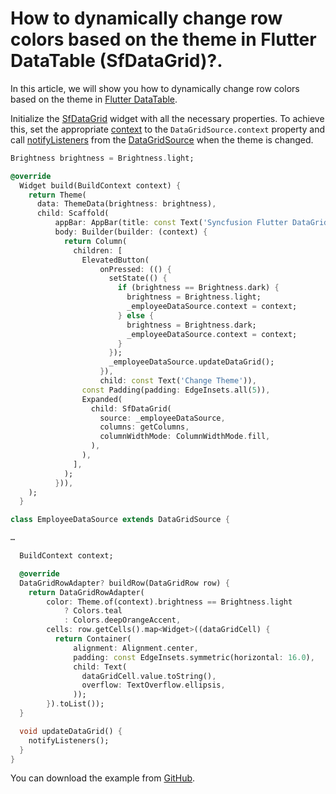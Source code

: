 # How to dynamically change row colors based on the theme in Flutter DataTable (SfDataGrid)?.

In this article, we will show you how to dynamically change row colors based on the theme in [Flutter DataTable](https://www.syncfusion.com/flutter-widgets/flutter-datagrid).

Initialize the [SfDataGrid](https://pub.dev/documentation/syncfusion_flutter_datagrid/latest/datagrid/SfDataGrid-class.html) widget with all the necessary properties. To achieve this, set the appropriate [context](https://api.flutter.dev/flutter/widgets/BuildContext-class.html) to the `DataGridSource.context` property and call [notifyListeners](https://pub.dev/documentation/syncfusion_flutter_datagrid/latest/datagrid/DataGridSourceChangeNotifier/notifyListeners.html) from the [DataGridSource](https://pub.dev/documentation/syncfusion_flutter_datagrid/latest/datagrid/DataGridSource-class.html) when the theme is changed.

```dart
Brightness brightness = Brightness.light;

@override
  Widget build(BuildContext context) {
    return Theme(
      data: ThemeData(brightness: brightness),
      child: Scaffold(
          appBar: AppBar(title: const Text('Syncfusion Flutter DataGrid')),
          body: Builder(builder: (context) {
            return Column(
              children: [
                ElevatedButton(
                    onPressed: (() {
                      setState(() {
                        if (brightness == Brightness.dark) {
                          brightness = Brightness.light;
                          _employeeDataSource.context = context;
                        } else {
                          brightness = Brightness.dark;
                          _employeeDataSource.context = context;
                        }
                      });
                      _employeeDataSource.updateDataGrid();
                    }),
                    child: const Text('Change Theme')),
                const Padding(padding: EdgeInsets.all(5)),
                Expanded(
                  child: SfDataGrid(
                    source: _employeeDataSource,
                    columns: getColumns,
                    columnWidthMode: ColumnWidthMode.fill,
                  ),
                ),
              ],
            );
          })),
    );
  }

class EmployeeDataSource extends DataGridSource {

…

  BuildContext context;

  @override
  DataGridRowAdapter? buildRow(DataGridRow row) {
    return DataGridRowAdapter(
        color: Theme.of(context).brightness == Brightness.light
            ? Colors.teal
            : Colors.deepOrangeAccent,
        cells: row.getCells().map<Widget>((dataGridCell) {
          return Container(
              alignment: Alignment.center,
              padding: const EdgeInsets.symmetric(horizontal: 16.0),
              child: Text(
                dataGridCell.value.toString(),
                overflow: TextOverflow.ellipsis,
              ));
        }).toList());
  }

  void updateDataGrid() {
    notifyListeners();
  }
}
```

You can download the example from [GitHub](https://github.com/SyncfusionExamples/How-to-dynamically-change-row-colors-based-on-the-theme-in-Flutter-DataTable).